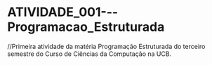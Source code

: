 # ATIVIDADE_001---Programacao_Estruturada

//Primeira atividade da matéria Programação Estruturada do terceiro semestre do Curso de Ciências da Computação na UCB.
